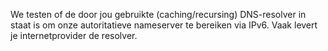 We testen of de door jou gebruikte (caching/recursing) DNS-resolver in staat is om onze autoritatieve nameserver te bereiken via IPv6. Vaak levert je internetprovider de resolver.
